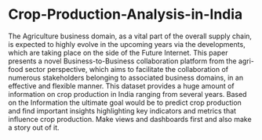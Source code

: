 # Crop-Production-Analysis-in-India
The Agriculture business domain, as a vital part of the overall supply chain, is
expected to highly evolve in the upcoming years via the developments, which are
taking place on the side of the Future Internet. This paper presents a novel
Business-to-Business collaboration platform from the agri-food sector perspective,
which aims to facilitate the collaboration of numerous stakeholders belonging to
associated business domains, in an effective and flexible manner.
This dataset provides a huge amount of information on crop production in India
ranging from several years. Based on the Information the ultimate goal would be to
predict crop production and find important insights highlighting key indicators and
metrics that influence crop production.
Make views and dashboards first and also make a story out of it.
